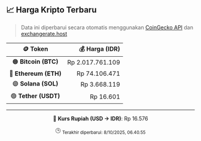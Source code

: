 

<!-- HARGA_KRIPTO -->
## 📈 Harga Kripto Terbaru

> Data ini diperbarui secara otomatis menggunakan [CoinGecko API](https://www.coingecko.com/) dan [exchangerate.host](https://exchangerate.host/)

<div align="center">

| 🪙 Token | 💰 Harga (IDR) |
|:------:|---------------:|
| 🟠 **Bitcoin (BTC)**   | Rp 2.017.761.109 |
| 🔵 **Ethereum (ETH)**  | Rp 74.106.471 |
| 🟣 **Solana (SOL)**    | Rp 3.668.119 |
| 🟢 **Tether (USDT)**   | Rp 16.601 |

---

💱 **Kurs Rupiah (USD → IDR)**: Rp 16.576

🕒 <sub>Terakhir diperbarui: 8/10/2025, 06.40.55</sub>

</div>
<!-- /HARGA_KRIPTO -->